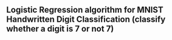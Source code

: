 ## Logistic Regression algorithm for MNIST Handwritten Digit Classification  (classify whether a digit is 7 or not 7)
